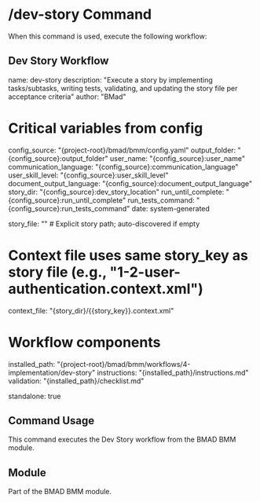 # /dev-story Command

When this command is used, execute the following workflow:

## Dev Story Workflow

name: dev-story
description: "Execute a story by implementing tasks/subtasks, writing tests, validating, and updating the story file per acceptance criteria"
author: "BMad"

# Critical variables from config
config_source: "{project-root}/bmad/bmm/config.yaml"
output_folder: "{config_source}:output_folder"
user_name: "{config_source}:user_name"
communication_language: "{config_source}:communication_language"
user_skill_level: "{config_source}:user_skill_level"
document_output_language: "{config_source}:document_output_language"
story_dir: "{config_source}:dev_story_location"
run_until_complete: "{config_source}:run_until_complete"
run_tests_command: "{config_source}:run_tests_command"
date: system-generated

story_file: "" # Explicit story path; auto-discovered if empty
# Context file uses same story_key as story file (e.g., "1-2-user-authentication.context.xml")
context_file: "{story_dir}/{{story_key}}.context.xml"

# Workflow components
installed_path: "{project-root}/bmad/bmm/workflows/4-implementation/dev-story"
instructions: "{installed_path}/instructions.md"
validation: "{installed_path}/checklist.md"

standalone: true


## Command Usage

This command executes the Dev Story workflow from the BMAD BMM module.

## Module

Part of the BMAD BMM module.
